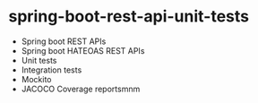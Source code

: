# spring-boot-rest-api-unit-tests

- Spring boot REST APIs
- Spring boot HATEOAS REST APIs
- Unit tests
- Integration tests
- Mockito
- JACOCO Coverage reportsmnm

